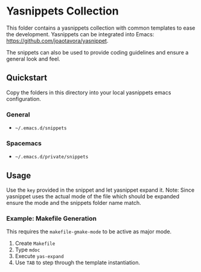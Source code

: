 # Yasnippets Collection

This folder contains a yasnippets collection with common templates
to ease the development.
Yasnippets can be integrated into Emacs: <https://github.com/joaotavora/yasnippet>.

The snippets can also be used to provide coding guidelines and
ensure a general look and feel.

## Quickstart

Copy the folders in this directory into your local yasnippets emacs configuration.

### General

* `~/.emacs.d/snippets`

### Spacemacs

* `~/.emacs.d/private/snippets`

## Usage

Use the `key` provided in the snippet and let yasnippet expand it.
Note:
Since yasnippet uses the actual mode of the file
which should be expanded ensure the mode and the snippets folder name match.

### Example: Makefile Generation

This requires the `makefile-gmake-mode` to be active as major mode.

1. Create `Makefile`
1. Type `mdoc`
1. Execute `yas-expand`
1. Use `TAB` to step through the template instantiation.
